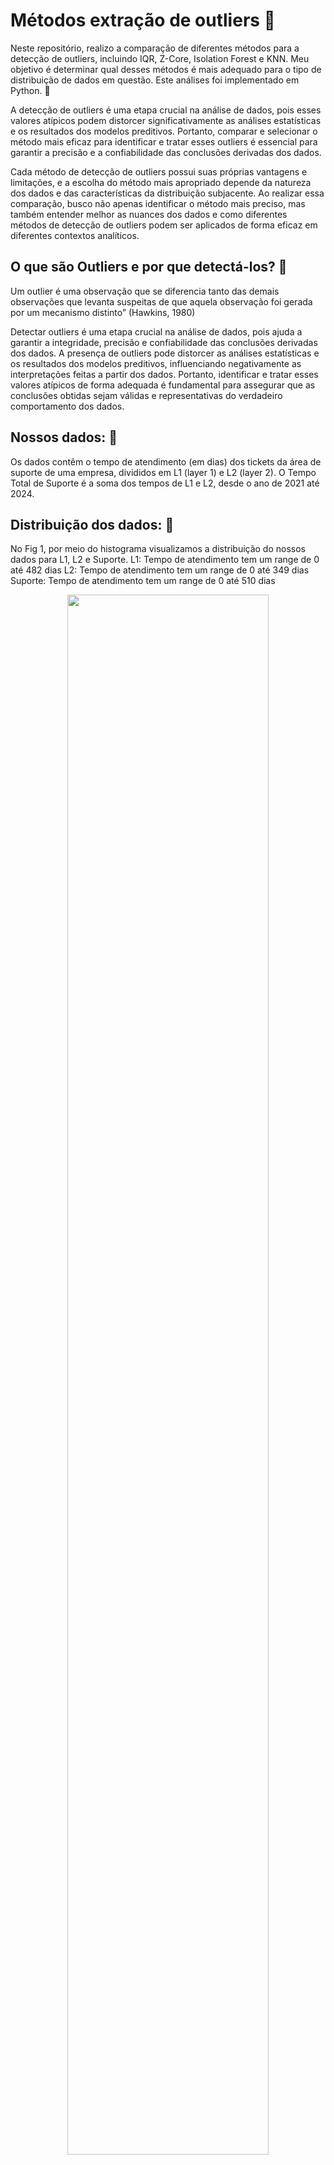 # Métodos extração de outliers 📜
Neste repositório, realizo a comparação de diferentes métodos para a detecção de outliers, incluindo IQR, Z-Core, Isolation Forest e KNN. Meu objetivo é determinar qual desses métodos é mais adequado para o tipo de distribuição de dados em questão.
Este análises foi implementado em Python. 💼 

A detecção de outliers é uma etapa crucial na análise de dados, pois esses valores atípicos podem distorcer significativamente as análises estatísticas e os resultados dos modelos preditivos. Portanto, comparar e selecionar o método mais eficaz para identificar e tratar esses outliers é essencial para garantir a precisão e a confiabilidade das conclusões derivadas dos dados.

Cada método de detecção de outliers possui suas próprias vantagens e limitações, e a escolha do método mais apropriado depende da natureza dos dados e das características da distribuição subjacente. Ao realizar essa comparação, busco não apenas identificar o método mais preciso, mas também entender melhor as nuances dos dados e como diferentes métodos de detecção de outliers podem ser aplicados de forma eficaz em diferentes contextos analíticos.

## O que são Outliers e por que detectá-los? 🔖
Um outlier é uma observação que se diferencia tanto das demais observações que levanta suspeitas de que aquela observação foi gerada por um mecanismo distinto” (Hawkins, 1980)

Detectar outliers é uma etapa crucial na análise de dados, pois ajuda a garantir a integridade, precisão e confiabilidade das conclusões derivadas dos dados. A presença de outliers pode distorcer as análises estatísticas e os resultados dos modelos preditivos, influenciando negativamente as interpretações feitas a partir dos dados. Portanto, identificar e tratar esses valores atípicos de forma adequada é fundamental para assegurar que as conclusões obtidas sejam válidas e representativas do verdadeiro comportamento dos dados.

## Nossos dados: 🔖
Os dados contêm o tempo de atendimento (em dias) dos tickets da área de suporte de uma empresa, divididos em L1 (layer 1) e L2 (layer 2). O Tempo Total de Suporte é a soma dos tempos de L1 e L2, desde o ano de 2021 até 2024.


## Distribuição dos dados: 🔖
No Fig 1, por meio do histograma visualizamos a distribuição do nossos dados para L1, L2 e Suporte.
L1: Tempo de atendimento tem um range de 0 até 482 dias
L2: Tempo de atendimento tem um range de 0 até 349 dias
Suporte: Tempo de atendimento tem um range de 0 até 510 dias
<p align="center">
  <img src="https://github.com/katherinGriffi/M-todos_extra-o_outliers/blob/main/imgs/Histograma-original.png" width=80% height=80%>  
</p>

Na Fig2, por medio do gráfico de box plot podemos observar a presença de outliers (os pontos em preto).
<p align="center">
<img src="https://github.com/katherinGriffi/M-todos_extra-o_outliers/blob/main/imgs/boxplot.png" width=80% height=80%>
</p

Na Figura 3, realizei os cálculos das estatísticas e tanto em L1, L2 e Suporte podemos observar que a média é maior que a mediana, o que indica que a distribuição está inclinada para a direita (positivamente assimétrica). A maioria dos dados encontra-se à esquerda da média, isso também é possível observar na Figura 1. Este tipo de distribuição pode ser afetado por valores extremos.

No nível L2, o tempo médio de atendimento é ainda maior, em torno de 50.2 dias, com um desvio padrão de 59.9 dias. Isso indica uma variabilidade ainda maior nos tempos de atendimento em comparação com o nível L1, c

É evidente que os tempos de atendimento são significativamente mais longos no nível L2 em comparação com o nível L1. Isso sugere que as solicitações de suporte nos níveis L2 são mais complexas ou exigem mais tempo para serem resolvidas do que as do nível L1.

<p align="center">
<img src="https://github.com/katherinGriffi/M-todos_extra-o_outliers/blob/main/imgs/estatisticas-geral.JPG" width=80% height=80%>
</p>

# 1er Método - Itervalo Interquartil 

Através desse método, outliers são definidos matematicamente como as observações que estão abaixo (Q1 − 1,5 x IQR) do "bigode inferior" do boxplot ou acima (Q3 + 1,5 x IQR) do "bigode superior" do boxplot.
<p align="center">
  <img src="https://github.com/katherinGriffi/M-todos_extra-o_outliers/blob/main/imgs/IQR.JPG" width=40% height=40%>  
</p>
Após o cálculo dos limites superior e inferior, procedemos com a detecção dos outliers, os pontos em vermelho, como pode ser observado na Figura 5.

<p align="center">
  <img src="https://github.com/katherinGriffi/M-todos_extra-o_outliers/blob/main/imgs/DetectionIQR.png" width=90% height=80%>  
</p>
Uma vez detectados os outliers, procedi com a remoção dos mesmos. Portanto, é possível observar nosso histograma e as estatísticas após a aplicação do 1º método nas Figuras 6 e 7.

<p align="center">
  <img src="https://github.com/katherinGriffi/M-todos_extra-o_outliers/blob/main/imgs/histo_1ermetodos.png" width=100% height=80%>  
   <img src="https://github.com/katherinGriffi/M-todos_extra-o_outliers/blob/main/imgs/estadisticas_1ermetodo.JPG" width=80% height=80%>  
</p>

##### Ao remover os outliers, observamos uma redução na variabilidade dos tempos de atendimento em todos os níveis de suporte (L1, L2 e Suporte total). Isso é evidenciado pela diminuição dos desvios padrão em relação aos valores originais, o que sugere uma distribuição dos dados mais concentrada em torno das medidas de tendência central.

##### Ao aplicar o método de Intervalo Interquartil para remover outliers, conseguimos melhorar a qualidade e a confiabilidade das análises dos tempos de atendimento nos diferentes níveis de suporte. Isso nos permite obter insights mais robustos e tomar decisões mais informadas para otimizar os processos de suporte e melhorar a experiência do cliente.

##### Como o método se concentra no quartil não é influenciado pela forma exacta da distribuição.

# 2do Método - Z_Core
O método Z-Score (ou escore Z) é uma medida estatística que indica quantos desvios padrão um ponto de dados está da média 
de um conjunto de dados.

##### Z = (X – μ) / σ
– μ é a média do conjunto de dados

– σ é o desvio padrão do conjunto de dados
<p align="center">
  <img src="https://github.com/katherinGriffi/M-todos_extra-o_outliers/blob/main/imgs/zcore.JPG" width=40% height=40%>  
</p>

Após calcular a média e o desvio padrão, calculei os limites superior e inferior e procedi à extração dos outliers. A distribuição de dados após a remoção dos outliers pelo método Z-Core pode ser observada na Figura 8.

<p align="center">
  <img src="https://github.com/katherinGriffi/M-todos_extra-o_outliers/blob/main/imgs/histo_2dometodos.png" width=100% height=80%>  
 </p>

Após aplicar o método Z-Core para remover outliers dos dados, foram identificados poucos outliers em comparação com o primer método, ainda observamos uma alta variabilidade significativa nos tempos de atendimento em todos os niveis.
<p align="center">
  <img src="https://github.com/katherinGriffi/M-todos_extra-o_outliers/blob/main/imgs/estadisticas_2dometodo.JPG" width=80% height=80%>  
 </p>

##### Este método envolve a média e o desvio padrão, se houver outliers extremos, especialmente em distribuição assimétricas como as que temos, pode afetar significativamente a estimação dos parametros.
##### Este método e recomendável em distribuições normais.



# 3er Método - Isolation Forest
O Isolation Forest é um algoritmo de machine learning utilizado para detecção de anomalias. Este modelo baseia-se na criação de partições recursivas nos dados, visando isolar as anomalias, assim como mostra a Fig 9, onde o outliers esta respresentando com o label Xj.

<p align="center">
  <img src="https://github.com/katherinGriffi/M-todos_extra-o_outliers/blob/main/imgs/IsolationForest.JPG" width=40% height=40%>  
</p>

Após criar e treinar o modelo Isolation Forest da biblioteca scikit-learn, onde definimos o número de árvores na floresta (n_estimators=100), é possível visualizar os pontos de outliers (em vermelho) na Figura 10.
<p align="center">
  <img src="https://github.com/katherinGriffi/M-todos_extra-o_outliers/blob/main/imgs/DetectionIsolationForest.png" width=90% height=80%>  
</p>

Uma vez detectados os outliers, procedi com a remoção dos mesmos. Portanto, é possível observar nosso histograma e as estatísticas após a aplicação do 3º método nas Figuras 11 e 12.
<p align="center">
  <img src="https://github.com/katherinGriffi/M-todos_extra-o_outliers/blob/main/imgs/histo_3ermetodos.png" width=100% height=80%>  
   <img src="https://github.com/katherinGriffi/M-todos_extra-o_outliers/blob/main/imgs/estadisticas_3ermetodo.JPG" width=80% height=80%>  
</p>

##### A extração de outliers usando o método de Isolation Forest mostram uma redução na variabilidade dos tempos de atendimento em todos os níveis de suporte, indicando uma distribuição mais homogênea dos dados
##### Este método de Isolation Forest é conhecido por sua robustez a distribuições assimétricas. Isso ocorre porque ele se baseia no princípio de isolar anomalias com base em sua raridade e não em sua distribuição. 

# 4to Método - k-NN (k-Nearest Neighbors)
O método k-NN (k-Nearest Neighbors) é uma técnica de aprendizado de máquina que detecta anomalias com base na proximidade dos vizinhos mais próximos. Ele calcula a distância entre cada ponto de dados e seus vizinhos mais próximos, e considera um ponto como uma anomalia se estiver significativamente distante de seus vizinhos. Na Fig 13, podemos observar que os pontos em vermelho (outliers) estão londe de seus vizinhos próximos, os pontos em azul.

<p align="center">
  <img src="https://github.com/katherinGriffi/M-todos_extra-o_outliers/blob/main/imgs/knn.png" width=40% height=40%>  
</p>

Após criar e treinar o modelo k-NN da biblioteca scikit-learn, onde definimos o número de vizinhos (n_neighbors=3), é possível visualizar os pontos de outliers (em vermelho) na Figura 14.
Verificamos que tem algunos meses que nossos dados são mais densos, isso se deve a assimetría de nossos dados, isso pode levar a uma consideração desigual dos vizinhos mais próximos ao determinar-se o ponto que é um outlier.

<p align="center">
  <img src="https://github.com/katherinGriffi/M-todos_extra-o_outliers/blob/main/imgs/DetectionIsolationKNN.png" width=90% height=80%>  
</p>

Uma vez detectados os outliers, procedi com a remoção dos mesmos. Portanto, é possível observar nosso histograma e as estatísticas após a aplicação do 4º método nas Figuras 15 e 16.
<p align="center">
  <img src="https://github.com/katherinGriffi/M-todos_extra-o_outliers/blob/main/imgs/histo_4tometodos.png" width=100% height=80%>  
   <img src="https://github.com/katherinGriffi/M-todos_extra-o_outliers/blob/main/imgs/estadisticas_4tometodo.JPG" width=80% height=80%>  
</p>

##### A extração de outliers pelo método k-NN teve um impacto positivo na redução da variabilidade dos dados
##### A distribuição não simétrica dos dados pode influenciar a detecção de outliers pelo método k-NN, especialmente na definição de vizinhos próximos.

## CONCLUSÃO
Após analisar os resultados dos quatro métodos de detecção de outliers (Intervalo Interquartil, Z-Core, Isolation Forest e KNN), podemos fazer as seguintes conclusões:

#### Comparação de Desempenho:
A assimetria dos nossos dados pode influenciar a eficácia dos métodos que utilizamos para detecção de outliers. Alguns métodos foram mais sensíveis aos valores extremos, como é o caso dos métodos IQR, Isolation Forest e k-NN.

#### Impacto na Média e Desvio Padrão:
Em distribuições assimétricas, como é o caso, a média e o desvio padrão estão sendo influenciados pelos valores extremos. Portanto, o método Z- core que utiliza estes parámetros estão sendo afetados significativamente, isso podemos confirmar quando vemos o número de outliers identificado por este método.

#### Percentual de Outliers:
- Os métodos IQR, Isolation Forest e k-NN, tiveram uma porcetagem proxima para detecção de outliers em todos os niveis de suporte.
  
#### Escolha do método de extração de outliers:
- Debido a distribuição assimetrica de nossos dados, podemos em primera isntancia descartar o método Z-core devido ao tipo de dsitribuição.
- Debido a distribuição asimétrica dos dados, podemos descartar o a detecção de outliers pelo método k-NN,  isso pode levar a uma consideração desigual dos vizinhos mais próximos ao determinar-se o ponto que é um outlier.
- Tanto o Isolation Forest quanto o método do Intervalo Interquartil são bons para extração de outliers para nosso dados assimétricos porque são robustos, não fazem suposições sobre a distribuição dos dados e levam em consideração a dispersão dos dados de forma eficaz. tanto o Isolation Forest quanto o método do Intervalo Interquartil são bons para extração de outliers em dados assimétricos porque são robustos, não fazem suposições sobre a distribuição dos dados e levam em consideração a dispersão dos dados de forma eficaz.
 
